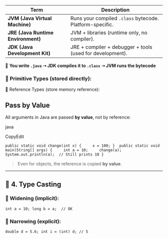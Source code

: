 | Term                               | Description                                               |
| ---------------------------------- | --------------------------------------------------------- |
| **JVM (Java Virtual Machine)**     | Runs your compiled `.class` bytecode. Platform-specific.  |
| **JRE (Java Runtime Environment)** | JVM + libraries (runtime only, no compiler).              |
| **JDK (Java Development Kit)**     | JRE + compiler + debugger + tools (used for development). |
🔸 **You write `.java` ➝ JDK compiles it to `.class` ➝ JVM runs the bytecode**

### 🔸 Primitive Types (stored directly):

🔸 Reference Types (store memory reference):
## **Pass by Value**

All arguments in Java are passed **by value**, not by reference:

java

CopyEdit

`public static void change(int x) {     x = 100; }  public static void main(String[] args) {     int a = 10;     change(a);     System.out.println(a);  // Still prints 10 }`

> Even for objects, the reference is copied **by value**.

-----------------
## 🔹 **4. Type Casting**

### 🔸 Widening (implicit):

`int a = 10; long b = a;  // OK`

### 🔸 Narrowing (explicit):

`double d = 5.6; int i = (int) d; // 5`